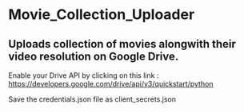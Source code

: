 # Movie_Collection_Uploader

## Uploads collection of movies alongwith their video resolution on Google Drive.

Enable your Drive API by clicking on this link : https://developers.google.com/drive/api/v3/quickstart/python

Save the credentials.json file as client_secrets.json
